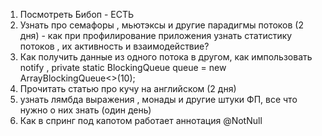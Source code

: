 1. Посмотреть Бибоп - ЕСТЬ
2.  Узнать про семафоры , мьютэксы и другие парадигмы потоков (2 дня) - как при профилирование приложения узнать статистику потоков , их активность и взаимодействие?
3. Как получить данные из одного потока в другом, как импользовать notify , private static BlockingQueue<Integer> queue = new ArrayBlockingQueue<>(10); 
4. Прочитать статью про кучу на английском (2 дня)
5. узнать лямбда выражения , монады и другие штуки ФП, все что нужно о них знать (один день)
6.  Как в спринг под капотом работает аннотация @NotNull